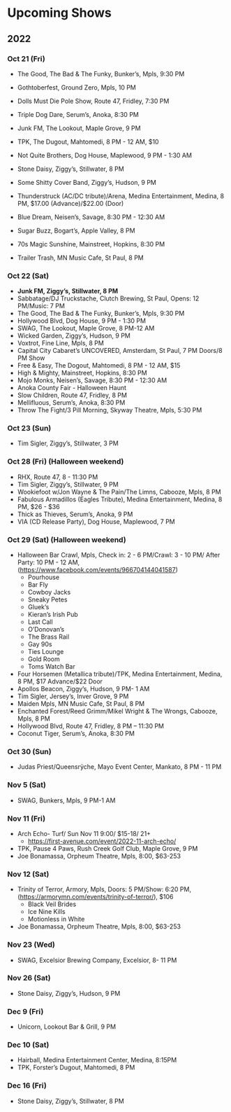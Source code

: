 <h1 id="upcoming-shows">Upcoming Shows</h1>
<h2 id="section">2022</h2>
<h3 id="oct-21-fri">Oct 21 (Fri)</h3>
<ul>
<li>
<p>The Good, The Bad &amp; The Funky, Bunker’s, Mpls, 9:30 PM</p>
</li>
<li>
<p>Gothtoberfest, Ground Zero, Mpls, 10 PM</p>
</li>
<li>
<p>Dolls Must Die Pole Show, Route 47, Fridley, 7:30 PM</p>
</li>
<li>
<p>Triple Dog Dare, Serum’s, Anoka, 8:30 PM</p>
</li>
<li>
<p>Junk FM, The Lookout, Maple Grove, 9 PM</p>
</li>
<li>
<p>TPK, The Dugout, Mahtomedi, 8 PM - 12 AM, $10</p>
</li>
<li>
<p>Not Quite Brothers, Dog House, Maplewood, 9 PM - 1:30 AM</p>
</li>
<li>
<p>Stone Daisy, Ziggy’s, Stillwater, 8 PM</p>
</li>
<li>
<p>Some Shitty Cover Band, Ziggy’s, Hudson, 9 PM</p>
</li>
<li>
<p>Thunderstruck (AC/DC tribute)/Arena, Medina Entertainment, Medina, 8 PM, $17.00 (Advance)/$22.00 (Door)</p>
</li>
<li>
<p>Blue Dream, Neisen’s, Savage, 8:30 PM - 12:30 AM</p>
</li>
<li>
<p>Sugar Buzz, Bogart’s, Apple Valley, 8 PM</p>
</li>
<li>
<p>70s Magic Sunshine, Mainstreet, Hopkins, 8:30 PM</p>
</li>
<li>
<p>Trailer Trash, MN Music Cafe, St Paul, 8 PM</p>
</li>
</ul>
<h3 id="oct-22-sat">Oct 22 (Sat)</h3>
<ul>
<li><strong>Junk FM, Ziggy’s, Stillwater, 8 PM</strong></li>
<li>Sabbatage/DJ Truckstache, Clutch Brewing, St Paul, Opens: 12 PM/Music: 7 PM</li>
<li>The Good, The Bad &amp; The Funky, Bunker’s, Mpls, 9:30 PM</li>
<li>Hollywood Blvd, Dog House, 9 PM - 1:30 PM</li>
<li>SWAG, The Lookout, Maple Grove, 8 PM-12 AM</li>
<li>Wicked Garden, Ziggy’s, Hudson, 9 PM</li>
<li>Voxtrot, Fine Line, Mpls, 8 PM</li>
<li>Capital City Cabaret’s UNCOVERED, Amsterdam, St Paul, 7 PM Doors/8 PM Show</li>
<li>Free &amp; Easy, The Dogout, Mahtomedi, 8 PM - 12 AM, $15</li>
<li>High &amp; Mighty, Mainstreet, Hopkins, 8:30 PM</li>
<li>Mojo Monks, Neisen’s, Savage, 8:30 PM - 12:30 AM</li>
<li>Anoka County Fair - Halloween Haunt</li>
<li>Slow Children, Route 47, Fridley, 8 PM</li>
<li>Mellifluous, Serum’s, Anoka, 8:30 PM</li>
<li>Throw The Fight/3 Pill Morning, Skyway Theatre, Mpls, 5:30 PM</li>
</ul>
<h3 id="oct-23-sun">Oct 23 (Sun)</h3>
<ul>
<li>Tim Sigler, Ziggy’s, Stillwater, 3 PM</li>
</ul>
<h3 id="oct-28-fri-halloween-weekend">Oct 28 (Fri) (Halloween weekend)</h3>
<ul>
<li>RHX, Route 47, 8 - 11:30 PM</li>
<li>Tim Sigler, Ziggy’s, Stillwater, 9 PM</li>
<li>Wookiefoot w/Jon Wayne &amp; The Pain/The Limns, Cabooze, Mpls, 8 PM</li>
<li>Fabulous Armadillos (Eagles Tribute), Medina Entertainment, Medina, 8 PM, $26 - $36</li>
<li>Thick as Thieves, Serum’s, Anoka, 9 PM</li>
<li>VIA (CD Release Party), Dog House, Maplewood, 7 PM</li>
</ul>
<h3 id="oct-29-sat-halloween-weekend">Oct 29 (Sat) (Halloween weekend)</h3>
<ul>
<li>Halloween Bar Crawl, Mpls, Check in: 2 - 6 PM/Crawl: 3 - 10 PM/ After Party: 10 PM - 12 AM, (<a href="https://www.facebook.com/events/966704144041587">https://www.facebook.com/events/966704144041587</a>)
<ul>
<li>Pourhouse</li>
<li>Bar Fly</li>
<li>Cowboy Jacks</li>
<li>Sneaky Petes</li>
<li>Gluek’s</li>
<li>Kieran’s Irish Pub</li>
<li>Last Call</li>
<li>O’Donovan’s</li>
<li>The Brass Rail</li>
<li>Gay 90s</li>
<li>Ties Lounge</li>
<li>Gold Room</li>
<li>Toms Watch Bar</li>
</ul>
</li>
<li>Four Horsemen (Metallica tribute)/TPK, Medina Entertainment, Medina, 8 PM, $17 Advance/$22 Door</li>
<li>Apollos Beacon, Ziggy’s, Hudson, 9 PM- 1 AM</li>
<li>Tim Sigler, Jersey’s, Inver Grove, 9 PM</li>
<li>Maiden Mpls, MN Music Cafe, St Paul, 8 PM</li>
<li>Enchanted Forest/Reed Grimm/Mikel Wright &amp; The Wrongs, Cabooze, Mpls, 8 PM</li>
<li>Hollywood Blvd, Route 47, Fridley, 8 PM – 11:30 PM</li>
<li>Coconut Tiger, Serum’s, Anoka, 8:30 PM</li>
</ul>
<h3 id="oct-30-sun">Oct 30 (Sun)</h3>
<ul>
<li>Judas Priest/Queensrÿche, Mayo Event Center, Mankato, 8 PM - 11 PM</li>
</ul>
<h3 id="nov-5-sat">Nov 5 (Sat)</h3>
<ul>
<li>SWAG, Bunkers, Mpls, 9 PM-1 AM</li>
</ul>
<h3 id="nov-11-fri">Nov 11 (Fri)</h3>
<ul>
<li>Arch Echo- Turf/ Sun Nov 11 9:00/ $15-18/ 21+
<ul>
<li><a href="https://first-avenue.com/event/2022-11-arch-echo/">https://first-avenue.com/event/2022-11-arch-echo/</a></li>
</ul>
</li>
<li>TPK, Pause 4 Paws, Rush Creek Golf Club, Maple Grove, 9 PM</li>
<li>Joe Bonamassa, Orpheum Theatre, Mpls, 8:00, $63-253</li>
</ul>
<h3 id="nov-12-sat">Nov 12 (Sat)</h3>
<ul>
<li>Trinity of Terror, Armory, Mpls, Doors: 5 PM/Show: 6:20 PM,(<a href="https://armorymn.com/events/trinity-of-terror/">https://armorymn.com/events/trinity-of-terror/</a>), $106
<ul>
<li>Black Veil Brides</li>
<li>Ice Nine Kills</li>
<li>Motionless in White</li>
</ul>
</li>
<li>Joe Bonamassa, Orpheum Theatre, Mpls, 8:00, $63-253</li>
</ul>
<h3 id="nov-23-wed">Nov 23 (Wed)</h3>
<ul>
<li>SWAG, Excelsior Brewing Company, Excelsior, 8- 11 PM</li>
</ul>
<h3 id="nov-26-sat">Nov 26 (Sat)</h3>
<ul>
<li>Stone Daisy, Ziggy’s, Hudson, 9 PM</li>
</ul>
<h3 id="dec-9-fri">Dec 9 (Fri)</h3>
<ul>
<li>Unicorn, Lookout Bar &amp; Grill, 9 PM</li>
</ul>
<h3 id="dec-10-sat">Dec 10 (Sat)</h3>
<ul>
<li>Hairball, Medina Entertainment Center, Medina, 8:15PM</li>
<li>TPK, Forster’s Dugout, Mahtomedi, 8 PM</li>
</ul>
<h3 id="dec-16-fri">Dec 16 (Fri)</h3>
<ul>
<li>Stone Daisy, Ziggy’s, Stillwater, 8 PM</li>
</ul>

